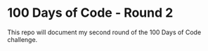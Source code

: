 # 100 Days of Code - Round 2

This repo will document my second round of the 100 Days of Code challenge.
